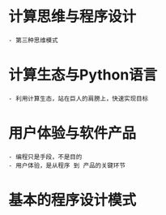 
# 计算思维与程序设计
    - 第三种思维模式
# 计算生态与Python语言
    - 利用计算生态，站在巨人的肩膀上，快速实现目标
# 用户体验与软件产品
    - 编程只是手段，不是目的
    - 用户体验，是从程序 到 产品的关键环节
# 基本的程序设计模式
